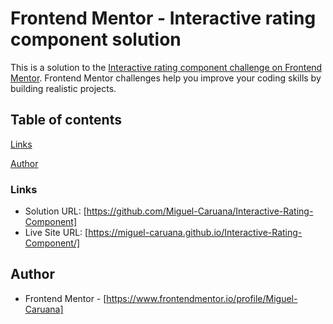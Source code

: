# Frontend Mentor - Interactive rating component solution

This is a solution to the [Interactive rating component challenge on Frontend Mentor](https://www.frontendmentor.io/challenges/interactive-rating-component-koxpeBUmI). Frontend Mentor challenges help you improve your coding skills by building realistic projects. 

## Table of contents

[Links](#links)

[Author](#author)



### Links

- Solution URL: [https://github.com/Miguel-Caruana/Interactive-Rating-Component]
- Live Site URL: [https://miguel-caruana.github.io/Interactive-Rating-Component/]

## Author

- Frontend Mentor - [https://www.frontendmentor.io/profile/Miguel-Caruana]

